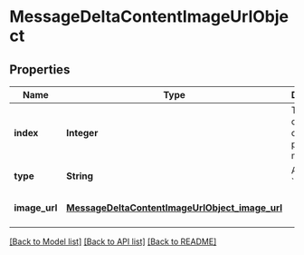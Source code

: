 # MessageDeltaContentImageUrlObject
## Properties

| Name | Type | Description | Notes |
|------------ | ------------- | ------------- | -------------|
| **index** | **Integer** | The index of the content part in the message. | [default to null] |
| **type** | **String** | Always &#x60;image_url&#x60;. | [default to null] |
| **image\_url** | [**MessageDeltaContentImageUrlObject_image_url**](MessageDeltaContentImageUrlObject_image_url.md) |  | [optional] [default to null] |

[[Back to Model list]](../README.md#documentation-for-models) [[Back to API list]](../README.md#documentation-for-api-endpoints) [[Back to README]](../README.md)


